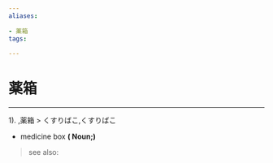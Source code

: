 ```yaml
---
aliases:
    
- 薬箱
tags:
    
---
```


# 薬箱
---
1).
,薬箱 > くすりばこ,くすりばこ

- medicine box
**( Noun;)**
> see also: 
            